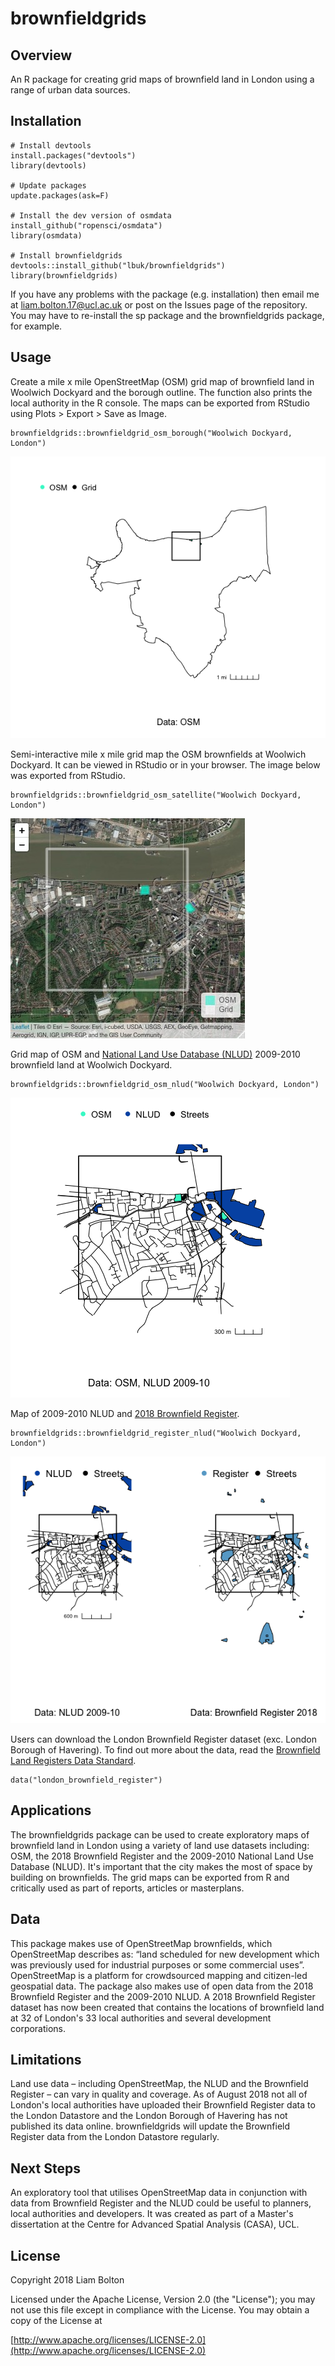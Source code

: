 # brownfieldgrids

## Overview
An R package for creating grid maps of brownfield land in London using a range of urban data sources.

## Installation
```
# Install devtools
install.packages("devtools")
library(devtools)

# Update packages
update.packages(ask=F)

# Install the dev version of osmdata
install_github("ropensci/osmdata")
library(osmdata)

# Install brownfieldgrids
devtools::install_github("lbuk/brownfieldgrids")
library(brownfieldgrids)
```
If you have any problems with the package (e.g. installation) then email me at liam.bolton.17@ucl.ac.uk or post on the Issues page of the repository. You may have to re-install the sp package and the brownfieldgrids package, for example. 

## Usage
Create a mile x mile OpenStreetMap (OSM) grid map of brownfield land in Woolwich Dockyard and the borough outline. The function also prints the local authority in the R console. The maps can be exported from RStudio using Plots > Export > Save as Image.
```
brownfieldgrids::brownfieldgrid_osm_borough("Woolwich Dockyard, London")
```
![OSM Borough Map](https://github.com/lbuk/brownfieldgrids/blob/master/img/brownfieldgrid_osm_borough_woolwich_dockyard.png)

Semi-interactive mile x mile grid map the OSM brownfields at Woolwich Dockyard. It can be viewed in RStudio or in your browser. The image below was exported from RStudio. 
```
brownfieldgrids::brownfieldgrid_osm_satellite("Woolwich Dockyard, London")
```
![Interactive OSM Map](https://github.com/lbuk/brownfieldgrids/blob/master/img/brownfieldgrid_osm_satellite_b_woolwich_dockyard.jpeg)

Grid map of OSM and [National Land Use Database (NLUD)](https://data.london.gov.uk/dataset/london-brownfield-sites-review) 2009-2010 brownfield land at Woolwich Dockyard.
```
brownfieldgrids::brownfieldgrid_osm_nlud("Woolwich Dockyard, London")
```
![NLUD and OSM Map](https://github.com/lbuk/brownfieldgrids/blob/master/img/brownfieldgrids_osm_nlud_woolwich_dockyard.png)

Map of 2009-2010 NLUD and [2018 Brownfield Register](https://data.london.gov.uk/dataset/brownfield-land-register).
```
brownfieldgrids::brownfieldgrid_register_nlud("Woolwich Dockyard, London")
```
![Brownfield Register and NLUD Map](https://github.com/lbuk/brownfieldgrids/blob/master/img/brownfieldgrid_register_nlud_woolwich_dockyard.png)

Users can download the London Brownfield Register dataset (exc. London Borough of Havering). To find out more about the data, read the [Brownfield Land Registers Data Standard](https://assets.publishing.service.gov.uk/government/uploads/system/uploads/attachment_data/file/653657/BrownfieldLandRegisters_-_DataStandard.pdf). 
```
data("london_brownfield_register")
```

## Applications
The brownfieldgrids package can be used to create exploratory maps of brownfield land in London using a variety of land use datasets including: OSM, the 2018 Brownfield Register and the 2009-2010 National Land Use Database (NLUD). It's important that the city makes the most of space by building on brownfields. The grid maps can be exported from R and critically used as part of reports, articles or masterplans. 

## Data
This package makes use of OpenStreetMap brownfields, which OpenStreetMap describes as: “land scheduled for new development which was previously used for industrial purposes or some commercial uses”. OpenStreetMap is a platform for crowdsourced mapping and citizen-led geospatial data. The package also makes use of open data from the 2018 Brownfield Register and the 2009-2010 NLUD. A 2018 Brownfield Register dataset has now been created that contains the locations of brownfield land at 32 of London's 33 local authorities and several development corporations.

## Limitations
Land use data – including OpenStreetMap, the NLUD and the Brownfield Register – can vary in quality and coverage. As of August 2018 not all of London's local authorities have uploaded their Brownfield Register data to the London Datastore and the London Borough of Havering has not published its data online. brownfieldgrids will update the Brownfield Register data from the London Datastore regularly. 

## Next Steps
An exploratory tool that utilises OpenStreetMap data in conjunction with data from Brownfield Register and the NLUD could be useful to planners, local authorities and developers. It was created as part of a Master's dissertation at the Centre for Advanced Spatial Analysis (CASA), UCL.

## License
Copyright 2018 Liam Bolton

Licensed under the Apache License, Version 2.0 (the "License");
you may not use this file except in compliance with the License.
You may obtain a copy of the License at

[http://www.apache.org/licenses/LICENSE-2.0](http://www.apache.org/licenses/LICENSE-2.0)
